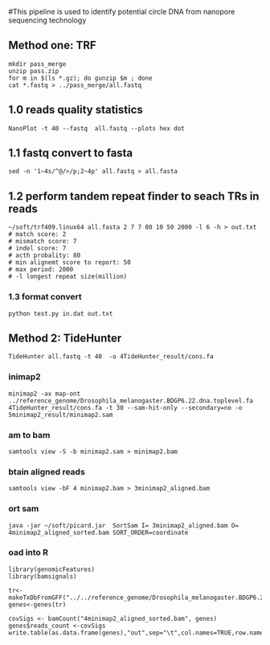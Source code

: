 #This pipeline is used to identify potential circle DNA from nanopore sequencing technology 

## Method one: TRF
    mkdir pass_merge
    unzip pass.zip
    for m in $(ls *.gz); do gunzip $m ; done
    cat *.fastq > ../pass_merge/all.fastq

## 1.0 reads quality statistics
    NanoPlot -t 40 --fastq  all.fastq --plots hex dot

## 1.1 fastq convert to fasta
    sed -n '1~4s/^@/>/p;2~4p' all.fastq > all.fasta

## 1.2 perform tandem repeat finder to seach TRs in reads
    ~/soft/trf409.linux64 all.fasta 2 7 7 80 10 50 2000 -l 6 -h > out.txt
    # match score: 2
    # mismatch score: 7
    # indel score: 7
    # acth probality: 80 
    # min alignemt score to report: 50
    # max period: 2000
    # -l longest repeat size(million) 

### 1.3 format convert
    python test.py in.dat out.txt



## Method 2: TideHunter
    TideHunter all.fastq -t 40  -o 4TideHunter_result/cons.fa

### inimap2
    minimap2 -ax map-ont ../reference_genome/Drosophila_melanogaster.BDGP6.22.dna.toplevel.fa  4TideHunter_result/cons.fa -t 30 --sam-hit-only --secondary=no -o 5minimap2_result/minimap2.sam

### am to bam
    samtools view -S -b minimap2.sam > minimap2.bam

### btain aligned reads
    samtools view -bF 4 minimap2.bam > 3minimap2_aligned.bam

### ort sam
    java -jar ~/soft/picard.jar  SortSam I= 3minimap2_aligned.bam O= 4minimap2_aligned_sorted.bam SORT_ORDER=coordinate

### oad into R 
    library(genomicFeatures)
    library(bamsignals)

    tr<-makeTxDbFromGFF("../../reference_genome/Drosophila_melanogaster.BDGP6.22.97.gtf")
    genes<-genes(tr)

    covSigs <- bamCount("4minimap2_aligned_sorted.bam", genes)
    genes$reads_count <-covSigs
    write.table(as.data.frame(genes),"out",sep="\t",col.names=TRUE,row.names=TRUE,quot=FALSE)

